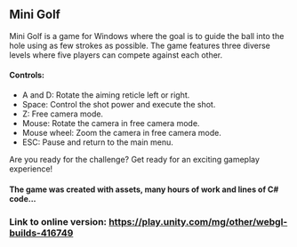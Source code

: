 ## Mini Golf ##

Mini Golf is a game for Windows where the goal is to guide the ball into the hole using as few strokes as possible. The game features three diverse levels where five players can compete against each other.

#### Controls: ####
- A and D: Rotate the aiming reticle left or right.
- Space: Control the shot power and execute the shot.
- Z: Free camera mode.
- Mouse: Rotate the camera in free camera mode.
- Mouse wheel: Zoom the camera in free camera mode.
- ESC: Pause and return to the main menu.

Are you ready for the challenge? Get ready for an exciting gameplay experience!

#### The game was created with assets, many hours of work and lines of C# code... ####
### Link to online version: https://play.unity.com/mg/other/webgl-builds-416749 ###
